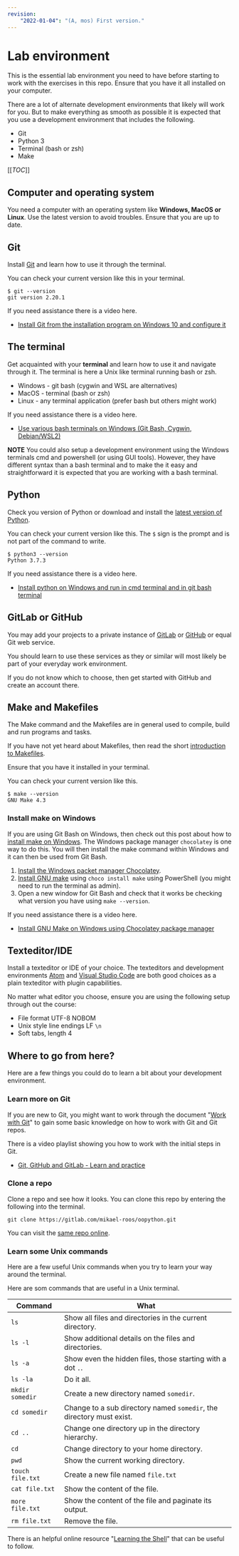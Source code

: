 ```yaml
---
revision:
    "2022-01-04": "(A, mos) First version."
---
```

Lab environment
========================

This is the essential lab environment you need to have before starting to work with the exercises in this repo. Ensure that you have it all installed on your computer.

There are a lot of alternate development environments that likely will work for you. But to make everything as smooth as possible it is expected that you use a development environment that includes the following.

* Git
* Python 3
* Terminal (bash or zsh)
* Make

[[_TOC_]]



Computer and operating system
------------------------

You need a computer with an operating system like **Windows, MacOS or Linux**. Use the latest version to avoid troubles. Ensure that you are up to date.



Git
------------------------

Install [Git](https://git-scm.com/) and learn how to use it through the terminal.

You can check your current version like this in your terminal.

```
$ git --version
git version 2.20.1
```

If you need assistance there is a video here.

* [Install Git from the installation program on Windows 10 and configure it](https://www.youtube.com/watch?v=02u7ao7uK5k&list=PLEtyhUSKTK3iTFcdLANJq0TkKo246XAlv&index=1)



The terminal
------------------------

Get acquainted with your **terminal** and learn how to use it and navigate through it. The terminal is here a Unix like terminal running bash or zsh.

* Windows - git bash (cygwin and WSL are alternatives)
* MacOS - terminal (bash or zsh)
* Linux - any terminal application (prefer bash but others might work)

If you need assistance there is a video here.

* [Use various bash terminals on Windows (Git Bash, Cygwin, Debian/WSL2)](https://www.youtube.com/watch?v=kialYZs6Oyc&list=PLEtyhUSKTK3gHj087mUjPfXyqMvSy2Rwz&index=2)

**NOTE** You could also setup a development environment using the Windows terminals cmd and powershell (or using GUI tools). However, they have different syntax than a bash terminal and to make the it easy and straightforward it is expected that you are working with a bash terminal.



Python
------------------------

Check you version of Python or download and install the [latest version of Python](https://www.python.org/downloads/).

You can check your current version like this. The `$` sign is the prompt and is not part of the command to write.

```
$ python3 --version
Python 3.7.3
```

If you need assistance there is a video here.

* [Install python on Windows and run in cmd terminal and in git bash terminal](https://www.youtube.com/watch?v=PeM9UxEGH0o&list=PLEtyhUSKTK3hOCnMrPKGOu3_VjUAkhsgG&index=2)



GitLab or GitHub
------------------------

You may add your projects to a private instance of [GitLab](https://gitlab.com/) or [GitHub](https://github.com/) or equal Git web service.

You should learn to use these services as they or similar will most likely be part of your everyday work environment.

If you do not know which to choose, then get started with GitHub and create an account there.



Make and Makefiles
------------------------

The Make command and the Makefiles are in general used to compile, build and run programs and tasks.

If you have not yet heard about Makefiles, then read the short [introduction to Makefiles](https://www.gnu.org/software/make/manual/html_node/Introduction.html).

Ensure that you have it installed in your terminal.

You can check your current version like this.

```
$ make --version
GNU Make 4.3
```



### Install make on Windows

If you are using Git Bash on Windows, then check out this post about how to [install make on Windows](https://stackoverflow.com/a/32127632). The Windows package manager `chocolatey` is one way to do this. You will then install the make command within Windows and it can then be used from Git Bash.

1. [Install the Windows packet manager Chocolatey](https://chocolatey.org/install).
1. [Install GNU make](https://community.chocolatey.org/packages/make) using `choco install make` using PowerShell (you might need to run the terminal as admin).
1. Open a new window for Git Bash and check that it works be checking what version you have using `make --version`.

If you need assistance there is a video here.

* [Install GNU Make on Windows using Chocolatey package manager](https://www.youtube.com/watch?v=5TavcolACQY&list=PLEtyhUSKTK3hOCnMrPKGOu3_VjUAkhsgG&index=3)



<!--
Node and npm
------------------------

You need to install [node](https://nodejs.org/en/) which provides an environment to run JavaScript from your terminal. This will include the package manager [npm](https://www.npmjs.com/). These will be used as development tools.
-->


<!--
Web browser
------------------------

Get a **web browser**, or three. It is useful to test out your website in different browsers since there are differences among them. Take the browser that is available on your computer and complement with [Google Chrome](https://www.google.com/intl/en/chrome/) and [Firefox](https://www.mozilla.org/en-US/firefox/new/). Try to make your code work in all browsers.
-->



Texteditor/IDE
------------------------

Install a texteditor or IDE of your choice. The texteditors and development environments [Atom](https://atom.io/) and [Visual Studio Code](https://code.visualstudio.com/) are both good choices as a plain texteditor with plugin capabilities.

No matter what editor you choose, ensure you are using the following setup through out the course:

* File format UTF-8 NOBOM
* Unix style line endings LF `\n`
* Soft tabs, length 4



Where to go from here?
------------------------

Here are a few things you could do to learn a bit about your development environment.



### Learn more on Git

If you are new to Git, you might want to work through the document "[Work with Git](work-with-git)" to gain some basic knowledge on how to work with Git and Git repos.

There is a video playlist showing you how to work with the initial steps in Git.

* [Git, GitHub and GitLab - Learn and practice](https://www.youtube.com/playlist?list=PLEtyhUSKTK3iTFcdLANJq0TkKo246XAlv)



### Clone a repo

Clone a repo and see how it looks. You can clone this repo by entering the following into the terminal.

```
git clone https://gitlab.com/mikael-roos/oopython.git
```

You can visit the [same repo online](https://gitlab.com/mikael-roos/oopython).



### Learn some Unix commands

Here are a few useful Unix commands when you try to learn your way around the terminal.

Here are som commands that are useful in a Unix terminal.

| Command | What
|---------|------
| `ls` | Show all files and directories in the current directory.
| `ls -l` | Show additional details on the files and directories.
| `ls -a` | Show even the hidden files, those starting with a dot `.`.
| `ls -la` | Do it all.
| `mkdir somedir` | Create a new directory named `somedir`.
| `cd somedir` | Change to a sub directory named `somedir`, the directory must exist.
| `cd ..` | Change one directory up in the directory hierarchy.
| `cd` | Change directory to your home directory.
| `pwd` | Show the current working directory.
| `touch file.txt` | Create a new file named `file.txt`
| `cat file.txt` | Show the content of the file.
| `more file.txt` | Show the content of the file and paginate its output.
| `rm file.txt` | Remove the file.

There is an helpful online resource "[Learning the Shell](http://linuxcommand.org/lc3_learning_the_shell.php)" that can be useful to follow.
